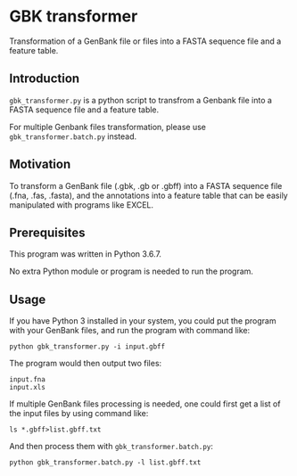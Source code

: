 # GBK transformer
Transformation of a GenBank file or files into a FASTA sequence file and a feature table.

## Introduction

`gbk_transformer.py` is a python script to transfrom a Genbank file into a FASTA sequence file and a feature table.

For multiple Genbank files transformation, please use `gbk_transformer.batch.py` instead.

## Motivation

To transform a GenBank file (.gbk, .gb or .gbff) into a FASTA sequence file (.fna, .fas, .fasta), and the annotations into a feature table that can be easily manipulated with programs like EXCEL.

## Prerequisites

This program was written in Python 3.6.7.

No extra Python module or program is needed to run the program.

## Usage
If you have Python 3 installed in your system, you could put the program with your GenBank files, and run the program with command like:

    python gbk_transformer.py -i input.gbff

The program would then output two files: 

    input.fna
    input.xls

If multiple GenBank files processing is needed, one could first get a list of the input files by using command like:

    ls *.gbff>list.gbff.txt

And then process them with `gbk_transformer.batch.py`:

    python gbk_transformer.batch.py -l list.gbff.txt
